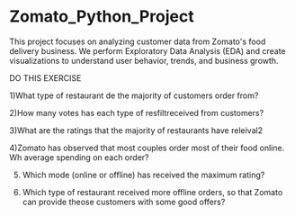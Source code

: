 # Zomato_Python_Project
This project focuses on analyzing customer data from Zomato's food delivery business.
We perform Exploratory Data Analysis (EDA) and create visualizations to understand user behavior, trends, and business growth.

DO  THIS EXERCISE 

1)What type of restaurant de the majority of customers order from?

2)How many votes has each type of resfiltreceived from customers?

3)What are the ratings that the majority of restaurants have releival2

4)Zomato has observed that most couples order most of their food online. Wh average spending on each order?

5) Which mode (online or offline) has received the maximum rating?

6) Which type of restaurant received more offline orders, so that Zomato can provide theose customers with some good offers?
